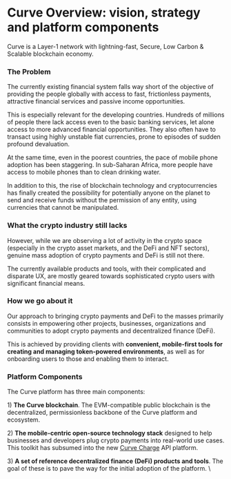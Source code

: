 # Curve Overview: vision, strategy and platform components

Curve is a Layer-1 network with lightning-fast, Secure, Low Carbon & Scalable blockchain economy.

### The Problem

The currently existing financial system falls way short of the objective of providing the people globally with access to fast, frictionless payments, attractive financial services and passive income opportunities.

This is especially relevant for the developing countries. Hundreds of millions of people there lack access even to the basic banking services, let alone access to more advanced financial opportunities. They also often have to transact using highly unstable fiat currencies, prone to episodes of sudden profound devaluation.

At the same time, even in the poorest countries, the pace of mobile phone adoption has been staggering. In sub-Saharan Africa, more people have access to mobile phones than to clean drinking water.

In addition to this, the rise of blockchain technology and cryptocurrencies has finally created the possibility for potentially anyone on the planet to send and receive funds without the permission of any entity, using currencies that cannot be manipulated.

### What the crypto industry still lacks

However, while we are observing a lot of activity in the crypto space (especially in the crypto asset markets, and the DeFi and NFT sectors), genuine mass adoption of crypto payments and DeFi is still not there.

The currently available products and tools, with their complicated and disparate UX, are mostly geared towards sophisticated crypto users with significant financial means.

### How we go about it

Our approach to bringing crypto payments and DeFi to the masses primarily consists in empowering other projects, businesses, organizations and communities to adopt crypto payments and decentralized finance (DeFi).

This is achieved by providing clients with **convenient, mobile-first tools for creating and managing token-powered environments**, as well as for onboarding users to those and enabling them to interact.

### Platform Components

The Curve platform has three main components:

1\) **The Curve blockchain**. The EVM-compatible public blockchain is the decentralized, permissionless backbone of the Curve platform and ecosystem.

2\) **The mobile-centric open-source technology stack** designed to help businesses and developers plug crypto payments into real-world use cases. This toolkit has subsumed into the new [Curve Charge](https://chargeweb3.com/) API platform.

3\) **A set of reference decentralized finance (DeFi) products and tools**. The goal of these is to pave the way for the initial adoption of the platform. \\
